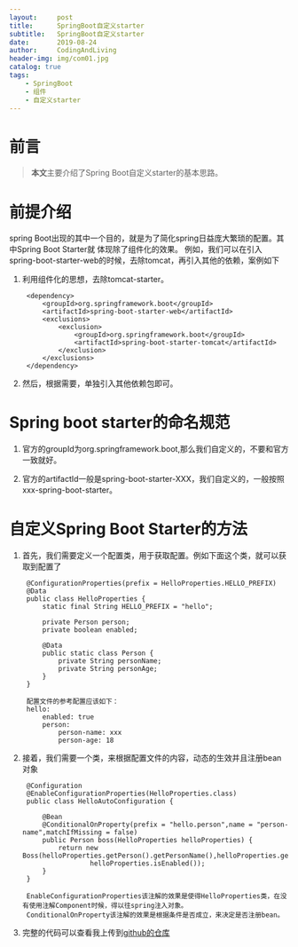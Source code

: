```yaml
---
layout:     post
title:      SpringBoot自定义starter
subtitle:   SpringBoot自定义starter
date:       2019-08-24
author:     CodingAndLiving
header-img: img/com01.jpg
catalog: true
tags:
    - SpringBoot
    - 组件
    - 自定义starter
---
```

# 前言

> **本文**主要介绍了Spring Boot自定义starter的基本思路。

# 前提介绍

spring Boot出现的其中一个目的，就是为了简化spring日益庞大繁琐的配置。其中Spring Boot Starter就
体现除了组件化的效果。
例如，我们可以在引入spring-boot-starter-web的时候，去除tomcat，再引入其他的依赖，案例如下

1. 利用组件化的思想，去除tomcat-starter。

		<dependency>
		    <groupId>org.springframework.boot</groupId>
		    <artifactId>spring-boot-starter-web</artifactId>
		    <exclusions>
		        <exclusion>
		            <groupId>org.springframework.boot</groupId>
		            <artifactId>spring-boot-starter-tomcat</artifactId>
		        </exclusion>
		    </exclusions>
		</dependency>

2. 然后，根据需要，单独引入其他依赖包即可。


# Spring boot starter的命名规范

1. 官方的groupId为org.springframework.boot,那么我们自定义的，不要和官方一致就好。

2. 官方的artifactId一般是spring-boot-starter-XXX，我们自定义的，一般按照xxx-spring-boot-starter。

# 自定义Spring Boot Starter的方法

1. 首先，我们需要定义一个配置类，用于获取配置。例如下面这个类，就可以获取到配置了

		@ConfigurationProperties(prefix = HelloProperties.HELLO_PREFIX)
		@Data
		public class HelloProperties {
		    static final String HELLO_PREFIX = "hello";

		    private Person person;
		    private boolean enabled;

		    @Data
		    public static class Person {
		        private String personName;
		        private String personAge;
		    }
		}

		配置文件的参考配置应该如下：
		hello: 
		    enabled: true
		    person: 
		    	person-name: xxx
		    	person-age: 18

2. 接着，我们需要一个类，来根据配置文件的内容，动态的生效并且注册bean对象


		@Configuration
		@EnableConfigurationProperties(HelloProperties.class)
		public class HelloAutoConfiguration {

		    @Bean
		    @ConditionalOnProperty(prefix = "hello.person",name = "person-name",matchIfMissing = false)
		    public Person boss(HelloProperties helloProperties) {
		        return new Boss(helloProperties.getPerson().getPersonName(),helloProperties.getPerson().getPersonAge(),
		                helloProperties.isEnabled());
		    }
		}

		EnableConfigurationProperties该注解的效果是使得HelloProperties类，在没有使用注解Component时候，得以往spring注入对象。
		ConditionalOnProperty该注解的效果是根据条件是否成立，来决定是否注册bean。

3. 完整的代码可以查看我上传到[github的仓库](https://github.com/CodingAndLiving/my-spring-boot-starter)